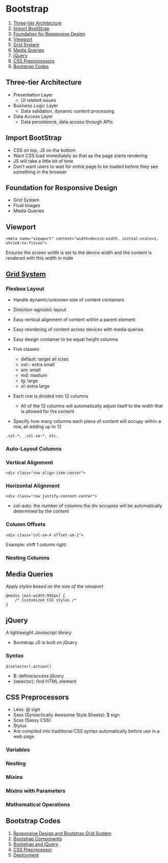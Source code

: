 # Bootstrap
1. [Three-tier Architecture](#three-tier-architecture)
2. [Import BootStrap](#import-bootstrap)
3. [Foundation for Responsive Design](#foundation-for-responsive-design)
4. [Viewport](#viewport)
5. [Grid System](#grid-system)
6. [Media Queries](#media-queries)
7. [jQuery](#jquery)
8. [CSS Preprocessors](#css-preprocessors)
9. [Bootstrap Codes](https://github.com/vanessaaleung/full-stack-notes/tree/master/bootstrap/code-notes)

## Three-tier Architecture
*   Presentation Layer
    *   UI related issues
*   Business Logic Layer
    *   Data validation, dynamic content processing
*   Data Access Layer
    *   Data persistence, data access through APIs

## Import BootStrap
*   CSS on top, JS on the bottom
*   Want CSS load immediately so that as the page starts rendering
*   JS will take a little bit of time
*   Don’t want users to wait for entire page to be loaded before they see something in the browser

## Foundation for Responsive Design
*   Grid System
*   Fluid Images
*   Media Queries

## Viewport
```
<meta name="viewport" content="width=device-width, initial-scale=1, shrink-to-fit=no">
```
Ensures the screen width is set to the device width and the content is rendered with this width in mide

## [Grid System](https://getbootstrap.com/docs/4.5/layout/grid/)
### Flexbox Layout
*   Handle dynamic/unknown size of content containers
*   Direction-agnostic layout
*   Easy vertical alignment of content within a parent element
*   Easy reordering of content across devices with media queries
*   Easy design container to be equal height columns

*   Five classes
    *   default: target all sizes
    *   col-: extra small
    *   sm: small
    *   md: medium
    *   lg: large
    *   xl: extra large
*   Each row is divided into 12 columns
    *   All of the 12 columns will automatically adjust itself to the width that is allowed for the content
*   Specify how many columns each piece of content will occupy within a row, all adding up to 12
```
.col-*, .col-sm-*, etc.
```

### Auto-Layout Columns

### Vertical Alignment
```
<div class="row align-item-center">
```

### Horizontal Alignment
```
<div class="row justify-content-center">
```
*   col-auto: the number of columns the div occupies will be automatically determined by the content

### Column Offsets
```
<div class="col-sm-4 offset-sm-1">
```
Example: shift 1 column right

### Nesting Columns

## Media Queries
_Apply styles based on the size of the viewport_
```
@media (min-width:992px) {
	/* Customized CSS styles /*
}
```

## jQuery
_A lightweight Javascript library_
*   Bootstrap JS is built on jQuery

### Syntax
```
$(selector).action()
```
*   $: define/access jQuery
*   (selector): find HTML element

## CSS Preprocessors
*   Less: @ sign
*   Sass (Syntactically Awesome Style Sheets): $ sign
*   Scss (Sassy CSS)
*   Stylus
*   Are compiled into traditional CSS syntax automatically before use in a web page

### Variables
### Nesting
### Mixins
### Mixins with Parameters
### Mathematical Operations

## Bootstrap Codes
1. [Responsive Design and Bootstrap Grid System](https://github.com/vanessaaleung/full-stack-notes/blob/master/bootstrap/code-notes/responsive-design.md)
2. [Bootstrap Components](https://github.com/vanessaaleung/full-stack-notes/blob/master/bootstrap/code-notes/components.md)
3. [Bootstrap and jQuery](https://github.com/vanessaaleung/full-stack-notes/blob/master/bootstrap/code-notes/jquery.md)
4. [CSS Preprocessor](https://github.com/vanessaaleung/full-stack-notes/blob/master/bootstrap/code-notes/css-preprocessor.md)
5. [Deployment](https://github.com/vanessaaleung/full-stack-notes/blob/master/bootstrap/code-notes/deployment.md)
